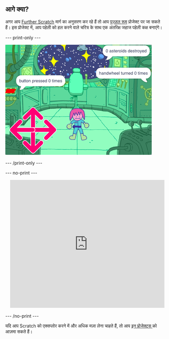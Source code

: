 ## आगे क्या?

अगर आप [Further Scratch](https://projects.raspberrypi.org/hi-IN/pathways/further-scratch) मार्ग का अनुसरण कर रहे हैं तो आप [पज़्ज़ल रूम](https://projects.raspberrypi.org/hi-IN/projects/puzzle-room) प्रोजेक्ट पर जा सकते हैं। इस प्रोजेक्ट में, आप पहेली को हल करने वाले चरित्र के साथ एक अंतरिक्ष जहाज पहेली कक्ष बनाएंगे।

--- print-only ---

![पज़्ज़ल रूम](images/puzzle_room.png)

--- /print-only ---

--- no-print ---

<div class="scratch-preview" style="margin-left: 15px;">
  <iframe allowtransparency="true" width="485" height="402" src="https://scratch.mit.edu/projects/embed/536877672/?autostart=false" frameborder="0"></iframe>
</div>

--- /no-print ---

यदि आप Scratch को एक्सप्लोर करने में और अधिक मज़ा लेना चाहते हैं, तो आप [इन प्रोजेक्टस ](https://projects.raspberrypi.org/hi-IN/projects?software%5B%5D=scratch&curriculum%5B%5D=%201) को आज़मा सकते हैं।

